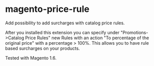 magento-price-rule
==================

Add possibility to add surcharges with catalog price rules.

After you installed this extension you can specify under "Promotions->Catalog Price Rules" new Rules with an action "To percentage of the original price" with a percentage > 100%. This allows you to have rule based surcharges on your products.

Tested with Magento 1.6.
